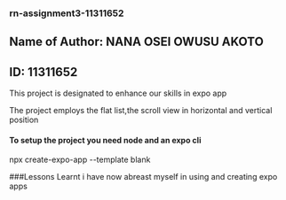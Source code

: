 ### rn-assignment3-11311652
## Name of Author: NANA OSEI OWUSU AKOTO 
## ID: 11311652
This project is designated to enhance our skills in expo app

The project employs the flat list,the scroll view in horizontal and vertical position 

#### To setup the project you need node and an expo cli
npx create-expo-app --template blank

###Lessons Learnt
i have now abreast myself in using and creating expo apps
